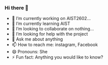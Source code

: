 ### Hi there 👋

* 🔭 I’m currently working on AIST2602...
* 🌱 I’m currently learning AIST
* 👯 I’m looking to collaborate on nothing...
* 🤔 I’m looking for help with the project
* 💬 Ask me about anything
* 📫 How to reach me: instagram, Facebook
* 😄 Pronouns: She
* ⚡ Fun fact: Anything you would like to know?



<!--
**lylee0/lylee0** is a ✨ _special_ ✨ repository because its `README.md` (this file) appears on your GitHub profile.

Here are some ideas to get you started:
